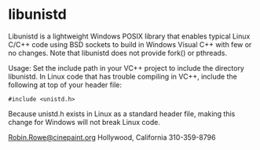 # libunistd

Libunistd is a lightweight Windows POSIX library that enables typical Linux C/C++ code using BSD sockets to build in Windows Visual C++ with few or no changes. Note that libunistd does not provide fork() or pthreads. 

Usage: Set the include path in your VC++ project to include the directory libunistd. In Linux code that has trouble compiling in VC++, include the following at top of your header file:

```
#include <unistd.h>
```

Because unistd.h exists in Linux as a standard header file, making this change for Windows will not break Linux code.

Robin.Rowe@cinepaint.org Hollywood, California 310-359-8796
